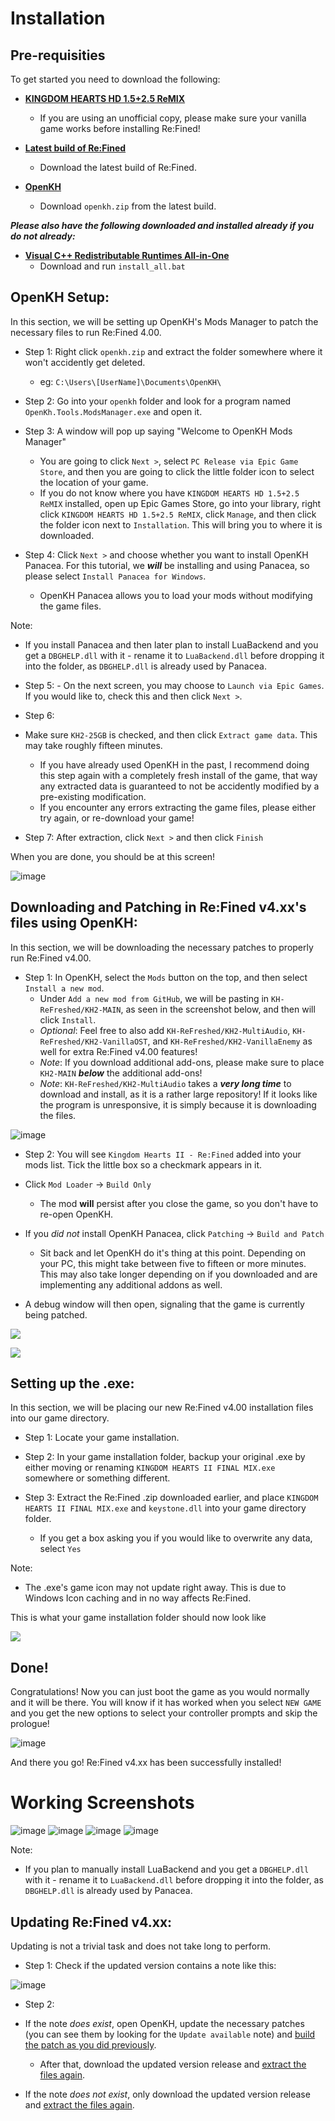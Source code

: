 # Installation
## Pre-requisities
To get started you need to download the following:

- [**KINGDOM HEARTS HD 1.5+2.5 ReMIX**](https://store.epicgames.com/en-US/p/kingdom-hearts-hd-1-5-2-5-remix)
   - If you are using an unofficial copy, please make sure your vanilla game works before installing Re:Fined!

- [**Latest build of Re:Fined**](https://github.com/KH-ReFreshed/KH-ReFreshed/releases/tag/Latest)
   - Download the latest build of Re:Fined. 

- [**OpenKH**](https://github.com/OpenKH/OpenKh/releases)
   - Download `openkh.zip` from the latest build.

***Please also have the following downloaded and installed already if you do not already:***
- [**Visual C++ Redistributable Runtimes All-in-One**](https://www.techpowerup.com/download/visual-c-redistributable-runtime-package-all-in-one/)
   - Download and run `install_all.bat`

## OpenKH Setup:

In this section, we will be setting up OpenKH's Mods Manager to patch the necessary files to run Re:Fined 4.00.

- Step 1: Right click `openkh.zip` and extract the folder somewhere where it won't accidently get deleted.
   - eg: `C:\Users\[UserName]\Documents\OpenKH\`

- Step 2: Go into your `openkh` folder and look for a program named `OpenKh.Tools.ModsManager.exe` and open it.

- Step 3: A window will pop up saying "Welcome to OpenKH Mods Manager"
   - You are going to click `Next >`, select `PC Release via Epic Game Store`, and then you are going to click the little folder icon to select the location of your game.
   - If you do not know where you have `KINGDOM HEARTS HD 1.5+2.5 ReMIX` installed, open up Epic Games Store, go into your library, right click `KINGDOM HEARTS HD 1.5+2.5 ReMIX`, click `Manage`, and then click the folder icon next to `Installation`. This will bring you to where it is downloaded.

- Step 4: Click `Next >` and choose whether you want to install OpenKH Panacea. For this tutorial, we ***will*** be installing and using Panacea, so please select `Install Panacea for Windows`.
   - OpenKH Panacea allows you to load your mods without modifying the game files.

 Note:
- If you install Panacea and then later plan to install LuaBackend and you get a `DBGHELP.dll` with it - rename it to `LuaBackend.dll` before dropping it into the folder, as `DBGHELP.dll` is already used by Panacea.

- Step 5: - On the next screen, you may choose to `Launch via Epic Games`. If you would like to, check this and then click `Next >`.

- Step 6:

- Make sure `KH2-25GB` is checked, and then click `Extract game data`. This may take roughly fifteen minutes.
   - If you have already used OpenKH in the past, I recommend doing this step again with a completely fresh install of the game, that way any extracted data is guaranteed to not be accidently modified by a pre-existing modification.
   - If you encounter any errors extracting the game files, please either try again, or re-download your game!

- Step 7: After extraction, click `Next >` and then click `Finish`

When you are done, you should be at this screen!

![image](https://github.com/KHOmega/KH-ReFined-Setup/assets/93887977/c471709e-d92a-48cb-ac68-4f94d6ee9ec4)

## Downloading and Patching in Re:Fined v4.xx's files using OpenKH:

In this section, we will be downloading the necessary patches to properly run Re:Fined v4.00.

- Step 1: In OpenKH, select the `Mods` button on the top, and then select `Install a new mod`.
   - Under `Add a new mod from GitHub`, we will be pasting in `KH-ReFreshed/KH2-MAIN`, as seen in the screenshot below, and then will click `Install`.
   - *Optional*: Feel free to also add `KH-ReFreshed/KH2-MultiAudio`, `KH-ReFreshed/KH2-VanillaOST`, and `KH-ReFreshed/KH2-VanillaEnemy` as well for extra Re:Fined v4.00 features!
   - *Note*: If you download additional add-ons, please make sure to place `KH2-MAIN` ***below*** the additional add-ons! 
   - *Note*: `KH-ReFreshed/KH2-MultiAudio` takes a ***very long time*** to download and install, as it is a rather large repository! If it looks like the program is unresponsive, it is simply because it is downloading the files.

![image](https://cdn.discordapp.com/attachments/1145843947571249152/1155913161036283965/image.png?ex=653fe285&is=652d6d85&hm=0df65e98672cc34ecefe4d07b656682f8f3034baf905d81425f5c3e6ce0c1166)

- Step 2: You will see `Kingdom Hearts II - Re:Fined` added into your mods list. Tick the little box so a checkmark appears in it.

- Click  `Mod Loader` ->  `Build Only`
   - The mod **will** persist after you close the game, so you don't have to re-open OpenKH.

- If you *did not* install OpenKH Panacea, click `Patching` -> `Build and Patch`
   - Sit back and let OpenKH do it's thing at this point. Depending on your PC, this might take between five to fifteen or more minutes. This may also take longer depending on if you downloaded and are implementing any additional addons as well.

- A debug window will then open, signaling that the game is currently being patched.

![](https://cdn.discordapp.com/attachments/1145843947571249152/1155913243232063558/image.png?ex=653fe299&is=652d6d99&hm=1e4d8e927f678fc75008346591f5440c914d67e718b8eeb233379ae16e6202bd)

![](https://cdn.discordapp.com/attachments/1145843947571249152/1155913243534037103/image.png?ex=653fe299&is=652d6d99&hm=33b1beb8e70c91f3ac9b52cec434afb8d2361f00520872bac3581213955dedc6)

## Setting up the .exe:

In this section, we will be placing our new Re:Fined v4.00 installation files into our game directory.

- Step 1: Locate your game installation.

- Step 2: In your game installation folder, backup your original .exe by either moving or renaming `KINGDOM HEARTS II FINAL MIX.exe` somewhere or something different.

- Step 3: Extract the Re:Fined .zip downloaded earlier, and place `KINGDOM HEARTS II FINAL MIX.exe` and `keystone.dll` into your game directory folder.
   - If you get a box asking you if you would like to overwrite any data, select `Yes`

Note:
- The .exe's game icon may not update right away. This is due to Windows Icon caching and in no way affects Re:Fined.

This is what your game installation folder should now look like

![](https://cdn.discordapp.com/attachments/1156713816541909112/1156714283997085706/image.png?ex=6515f9a0&is=6514a820&hm=3f16c7f5ec498b9cbfb68e7b7a71c99300fc81161e41f8be250af53e9313607d&)

## Done!

Congratulations! Now you can just boot the game as you would normally and it will be there. You will know if it has worked when you select `NEW GAME` and you get the new options to select your controller prompts and skip the prologue! 

![image](https://github.com/KHOmega/KH-SteamDeck-Setup/assets/93887977/da61afaa-602c-4af0-a473-dc924c9daf95)

And there you go! Re:Fined v4.xx has been successfully installed!

# Working Screenshots
![image](https://github.com/KHOmega/KH-SteamDeck-Setup/assets/93887977/82ed635e-524b-4f48-b2cd-533f50cd392a)
![image](https://github.com/KHOmega/KH-SteamDeck-Setup/assets/93887977/a4e8c32c-3acd-4eec-96d2-02dfd4bc4330)
![image](https://github.com/KHOmega/KH-SteamDeck-Setup/assets/93887977/d7fddfbe-7ff4-4eae-9581-bed9b0dca2a7)
![image](https://github.com/KHOmega/KH-SteamDeck-Setup/assets/93887977/5607719a-127d-476a-8418-0e816b6e9642)

Note:
- If you plan to manually install LuaBackend and you get a `DBGHELP.dll` with it - rename it to `LuaBackend.dll` before dropping it into the folder, as `DBGHELP.dll` is already used by Panacea.

## Updating Re:Fined v4.xx:

Updating is not a trivial task and does not take long to perform. 

- Step 1: Check if the updated version contains a note like this:

![image](https://github.com/KHOmega/KH-SteamDeck-Setup/assets/93887977/2704921c-14c5-47a2-bb69-062f1a6624b3)

- Step 2:
- If the note *does exist*, open OpenKH, update the necessary patches (you can see them by looking for the `Update available` note) and [build the patch as you did previously](#downloading-and-patching-in-refined-v4xxs-files-using-openkh).
  - After that, download the updated version release and [extract the files again](#setting-up-the-exe).

- If the note *does not exist*, only download the updated version release and [extract the files again](#setting-up-the-exe).
